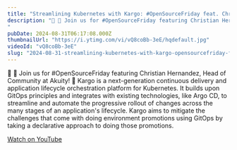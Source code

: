 ```yaml
---
title: "Streamlining Kubernetes with Kargo: #OpenSourceFriday feat. Christian Hernandez"
description: "🌟 🌟 Join us for #OpenSourceFriday featuring Christian Hernandez, Head of Community at Akuity! 🌟"
pubDate: 2024-08-31T06:17:08.000Z
thumbnailUrl: "https://i.ytimg.com/vi/vQ8coBb-3eE/hqdefault.jpg"
videoId: "vQ8coBb-3eE"
slug: "2024-08-31-streamlining-kubernetes-with-kargo-opensourcefriday-feat-christian-hernandez"
---
```


🌟 🌟 Join us for #OpenSourceFriday featuring Christian Hernandez, Head of Community at Akuity! 🌟
Kargo is a next-generation continuous delivery and application lifecycle orchestration platform for Kubernetes. It builds upon GitOps principles and integrates with existing technologies, like Argo CD, to streamline and automate the progressive rollout of changes across the many stages of an application's lifecycle. Kargo aims to mitigate the challenges that come with doing environment promotions using GitOps by taking a declarative approach to doing those promotions.

[Watch on YouTube](https://www.youtube.com/watch?v=vQ8coBb-3eE)
